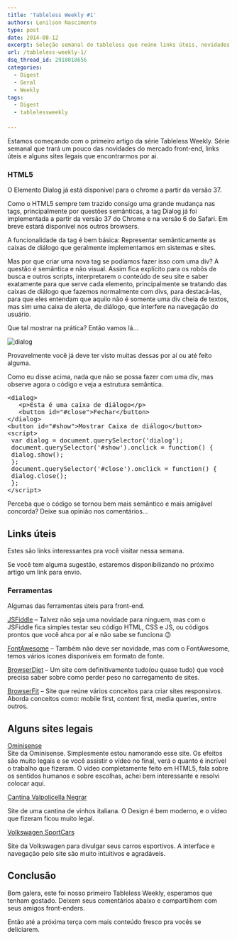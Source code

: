 ```yaml
---
title: 'Tableless Weekly #1'
authors: Lenilson Nascimento
type: post
date: 2014-08-12
excerpt: Seleção semanal do tableless que reúne links úteis, novidades no mercado front end e alguns sites bem legais.
url: /tableless-weekly-1/
dsq_thread_id: 2918018656
categories:
  - Digest
  - Geral
  - Weekly
tags:
  - Digest
  - tablelessweekly

---
```

Estamos começando com o primeiro artigo da série Tableless Weekly. Série semanal que trará um pouco das novidades do mercado front-end, links úteis e alguns sites legais que encontrarmos por ai.

### HTML5

O Elemento Dialog já está disponivel para o chrome a partir da versão 37.

Como o HTML5 sempre tem trazido consigo uma grande mudança nas tags, principalmente por questões semânticas, a tag Dialog já foi implementada a partir da versão 37 do Chrome e na versão 6 do Safari. Em breve estará disponível nos outros browsers.

A funcionalidade da tag é bem básica: Representar semânticamente as caixas de diálogo que geralmente implementamos em sistemas e sites.

Mas por que criar uma nova tag se podíamos fazer isso com uma div? A questão é semântica e não visual. Assim fica explícito para os robôs de busca e outros scripts, interpretarem o conteúdo de seu site e saber exatamente para que serve cada elemento, principalmente se tratando das caixas de diálogo que fazemos normalmente com divs, para destacá-las, para que eles entendam que aquilo não é somente uma div cheia de textos, mas sim uma caixa de alerta, de diálogo, que interfere na navegação do usuário.

Que tal mostrar na prática? Então vamos lá&#8230;

<img class="alignnone size-full wp-image-43803" src="https://raw.githubusercontent.com/diegoeis/tableless-static-images/master/2014/08/dialog.png" alt="dialog" width="1844" height="900" srcset="uploads/2014/08/dialog.png 1844w, uploads/2014/08/dialog-265x129.png 265w, uploads/2014/08/dialog-400x195.png 400w" sizes="(max-width: 1844px) 100vw, 1844px" />
  
Provavelmente você já deve ter visto muitas dessas por aí ou até feito alguma.

Como eu disse acima, nada que não se possa fazer com uma div, mas observe agora o código e veja a estrutura semântica.

<pre>&lt;dialog&gt;
   &lt;p&gt;Esta é uma caixa de diálogo&lt;/p&gt;
   &lt;button id="#close"&gt;Fechar&lt;/button&gt;
&lt;/dialog&gt;
&lt;button id="#show"&gt;Mostrar Caixa de diálogo&lt;/button&gt;
&lt;script&gt;
 var dialog = document.querySelector('dialog');
 document.querySelector('#show').onclick = function() {
 dialog.show();
 };
 document.querySelector('#close').onclick = function() {
 dialog.close();
 };
&lt;/script&gt;</pre>

Perceba que o código se tornou bem mais semântico e mais amigável concorda? Deixe sua opinião nos comentários&#8230;

## Links úteis

Estes são links interessantes pra você visitar nessa semana.

Se você tem alguma sugestão, estaremos disponibilizando no próximo artigo um link para envio.

### Ferramentas

Algumas das ferramentas úteis para front-end.

<a href="https://jsfiddle.net/" target="_blank">JSFiddle</a> &#8211; Talvez não seja uma novidade para ninguem, mas com o JSFiddle fica simples testar seu código HTML, CSS e JS, ou códigos prontos que você ahca por aí e não sabe se funciona 😉
  
<a href="https://fortawesome.github.io/Font-Awesome/" target="_blank">FontAwesome</a> &#8211; Também não deve ser novidade, mas com o FontAwesome, temos vários ícones disponíveis em formato de fonte.
  
<a title="BrowserDiet" href="https://browserdiet.com/pt/" target="_blank">BrowserDiet</a> &#8211; Um site com definitivamente tudo(ou quase tudo) que você precisa saber sobre como perder peso no carregamento de sites.
  
<a title="BrowserFit" href="https://browserfit.github.io/" target="_blank">BrowserFit</a> &#8211; Site que reúne vários conceitos para criar sites responsivos. Aborda conceitos como: mobile first, content first, media queries, entre outros.

## Alguns sites legais

[Ominisense][1]<span style="text-decoration: underline"><br /> </span>Site da Ominisense. Simplesmente estou namorando esse site. Os efeitos são muito legais e se você assistir o vídeo no final, verá o quanto é incrível o trabalho que fizeram. O video completamente feito em HTML5, fala sobre os sentidos humanos e sobre escolhas, achei bem interessante e resolvi colocar aqui.

<a title="Cantina Volpolicella Negrar" href="https://www.cantinanegrar.it/" target="_blank">Cantina Valpolicella Negrar</a>
  
Site de uma cantina de vinhos italiana. O Design é bem moderno, e o vídeo que fizeram ficou muito legal.

<a title="Volkswagen SportCars" href="https://volkswagen-sportscars.fr/" target="_blank">Volkswagen SportCars</a>
  
Site da Volkswagen para divulgar seus carros esportivos. A interface e navegação pelo site são muito intuitivos e agradáveis.

## Conclusão

Bom galera, este foi nosso primeiro Tableless Weekly, esperamos que tenham gostado. Deixem seus comentários abaixo e compartilhem com seus amigos front-enders.

Então até a próxima terça com mais conteúdo fresco pra vocês se deliciarem.

 [1]: https://omnisense.net/